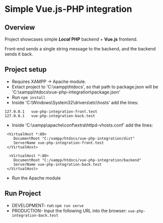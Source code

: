 # Simple Vue.js-PHP integration

## Overview
Project showcases simple ***Local*** **PHP** backend + **Vue.js** frontend.

Front-end sends a single string message to the backend, and the backend sends it back.


## Project setup

* Requires XAMPP -> Apache module.
* Extact project to 'C:\xampp\htdocs', so that path to package.json will be 'C:\xampp\htdocs\vue-php-integration\package.json'
* Run ```npm install```
* Inside 'C:\Windows\System32\drivers\etc\hosts' add the lines:
```
127.0.0.1	vue-php-integration-front.test
127.0.0.1	vue-php-integration-back.test
```
* Inside 'C:\xampp\apache\conf\extra\httpd-vhosts.conf' add the lines:
```
 <VirtualHost *:80>
    DocumentRoot "C:/xampp/htdocs/vue-php-integration/dist"
    ServerName vue-php-integration-front.test
 </VirtualHost>

  <VirtualHost *:80>
    DocumentRoot "C:/xampp/htdocs/vue-php-integration/backend"
    ServerName vue-php-integration-back.test
 </VirtualHost>
```
* Run the Apache module

## Run Project
* DEVELOPMENT- run ```npm run serve```
* PRODUCTION- Input the following URL into the browser: ```vue-php-integration-back.test```
